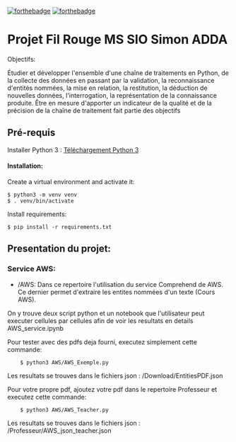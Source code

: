 [![forthebadge](https://forthebadge.com/images/badges/made-with-python.svg)](https://forthebadge.com) [![forthebadge](https://forthebadge.com/images/badges/built-with-love.svg)](https://forthebadge.com)

# Projet Fil Rouge MS SIO Simon ADDA 

Objectifs:

Étudier et développer l'ensemble d'une chaîne de traitements en Python, de la collecte des données en passant par la validation, la reconnaissance d'entités nommées, la mise en relation, la restitution, la déduction de  nouvelles données, l'interrogation, la représentation de la connaissance produite. Être en mesure d'apporter un indicateur de la qualité et de la précision de la chaîne de traitement fait partie des objectifs

## Pré-requis

Installer Python 3 : [Téléchargement Python 3](https://www.python.org/downloads/)


#### Installation:

Create a virtual environment and activate it:

    $ python3 -m venv venv
    $ . venv/bin/activate

Install requirements:

    $ pip install -r requirements.txt

## Presentation du projet:

### Service AWS:

- /AWS: Dans ce repertoire l'utilisation du service Comprehend de AWS. Ce dernier permet d'extraire les entites nommées d'un texte (Cours AWS).

On y trouve deux script python et un notebook que l'utilisateur peut executer cellules par cellules afin de voir les resultats en details AWS_service.ipynb

Pour tester avec des pdfs deja fourni, executez simplement cette commande:

        $ python3 AWS/AWS_Exemple.py

Les resultats se trouves dans le fichiers json : /Download/EntitiesPDF.json

Pour votre propre pdf, ajoutez votre pdf dans le repertoire Professeur et executez cette commande:

        $ python3 AWS/AWS_Teacher.py

Les resultats se trouves dans le fichiers json : /Professeur/AWS_json_teacher.json

